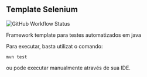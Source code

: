 ## Template Selenium
![GitHub Workflow Status](https://img.shields.io/github/workflow/status/clevsampaio/template-selenium/maven?style=for-the-badge)

Framework template para testes automatizados em java

Para executar, basta utilizat o comando:
```
mvn test
```
ou pode executar manualmente através de sua IDE.